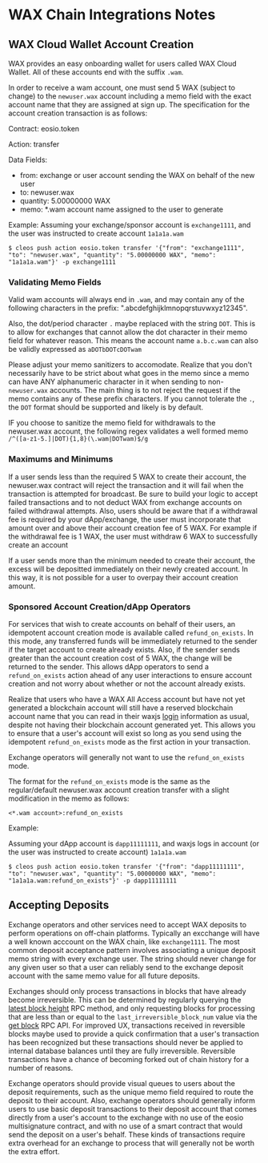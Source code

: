WAX Chain Integrations Notes
===========================

## WAX Cloud Wallet Account Creation

WAX provides an easy onboarding wallet for users called WAX Cloud Wallet. All of these accounts end with the suffix `.wam`.

In order to receive a wam account, one must send 5 WAX (subject to change) to the `newuser.wax` account including a memo field with the exact account name that they are assigned at sign up. The specification for the account creation transaction is as follows:

Contract: eosio.token

Action: transfer

Data Fields:
* from: exchange or user account sending the WAX on behalf of the new user
* to: newuser.wax
* quantity: 5.00000000 WAX
* memo: *.wam account name assigned to the user to generate

Example:
Assuming your exchange/sponsor account is `exchange1111`, and the user was instructed to create account `1a1a1a.wam`
```
$ cleos push action eosio.token transfer '{"from": "exchange1111", "to": "newuser.wax", "quantity": "5.00000000 WAX", "memo": "1a1a1a.wam"}' -p exchange1111
```

### Validating Memo Fields

Valid wam accounts will always end in `.wam`, and may contain any of the following characters in the prefix: ".abcdefghijklmnopqrstuvwxyz12345".

Also, the dot/period character `.` maybe replaced with the string `DOT`. This is to allow for exchanges that cannot allow the dot character in their memo field for whatever reason. This means the account name `a.b.c.wam` can also be validly expressed as `aDOTbDOTcDOTwam`

Please adjust your memo sanitizers to accomodate. Realize that you don't necessarily have to be strict about what goes in the memo since a memo can have ANY alphanumeric character in it when sending to non-`newuser.wax` accounts. The main thing is to not reject the request if the memo contains any of these prefix characters. If you cannot tolerate the `.`, the `DOT` format should be supported and likely is by default. 

IF you choose to sanitize the memo field for withdrawals to the newuser.wax account, the following regex validates a well formed memo `/^([a-z1-5.]|DOT){1,8}(\.wam|DOTwam)$/g`

### Maximums and Minimums

If a user sends less than the required 5 WAX to create their account, the newuser.wax contract will reject the transaction and it will fail when the transaction is attempted for broadcast. Be sure to build your logic to accept failed transactions and to not deduct WAX from exchange accounts on failed withdrawal attempts. Also, users should be aware that if a withdrawal fee is required by your dApp/exchange, the user must incorporate that amount over and above their account creation fee of 5 WAX. For example if the withdrawal fee is 1 WAX, the user must withdraw 6 WAX to successfully create an account

If a user sends more than the minimum needed to create their account, the excess will be depositted immediately on their newly created account. In this way, it is not possible for a user to overpay their account creation amount.

### Sponsored Account Creation/dApp Operators

For services that wish to create accounts on behalf of their users, an idempotent account creation mode is available called `refund_on_exists`. In this mode, any transferred funds will be immediately returned to the sender if the target account to create already exists. Also, if the sender sends greater than the account creation cost of 5 WAX, the change will be returned to the sender. This allows dApp operators to send a `refund_on_exists` action ahead of any user interactions to ensure account creation and not worry about whether or not the account already exists.

Realize that users who have a WAX All Access account but have not yet generated a blockchain account will still have a reserved blockchain account name that you can read in their waxjs [login](https://github.com/worldwide-asset-exchange/waxjs#2-login) information as usual, despite not having their blockchain account generated yet. This allows you to ensure that a user's account will exist so long as you send using the idempotent `refund_on_exists` mode as the first action in your transaction.

Exchange operators will generally not want to use the `refund_on_exists` mode.

The format for the `refund_on_exists` mode is the same as the regular/default newuser.wax account creation transfer with a slight modification in the memo as follows:

`<*.wam account>:refund_on_exists`

Example:

Assuming your dApp account is `dapp11111111`, and waxjs logs in account (or the user was instructed to create account) `1a1a1a.wam`
```
$ cleos push action eosio.token transfer '{"from": "dapp11111111", "to": "newuser.wax", "quantity": "5.00000000 WAX", "memo": "1a1a1a.wam:refund_on_exists"}' -p dapp11111111
```

## Accepting Deposits

Exchange operators and other services need to accept WAX deposits to perform operations on off-chain platforms. Typically an excchange will have a well known acccount on the WAX chain, like `exchange1111`. The most common deposit acceptance pattern involves associating a unique deposit memo string with every exchange user. The string should never change for any given user so that a user can reliably send to the exchange deposit account with the same memo value for all future deposits.

Exchanges should only process transactions in blocks that have already become irreversible. This can be determined by regularly querying the [latest block height](https://github.com/worldwide-asset-exchange/wax-node/blob/master/API.md#latest-block-height) RPC method, and only requesting blocks for processing that are less than or equal to the `last_irreversible_block_num` value via the [get block](https://github.com/worldwide-asset-exchange/wax-node/blob/master/API.md#get-a-block) RPC API. For improved UX, transactions received in reversible blocks maybe used to provide a quick confirmation that a user's transaction has been recognized but these transactions should never be applied to internal database balances until they are fully irreversible. Reversible transactions have a chance of becoming forked out of chain history for a number of reasons.

Exchange operators should provide visual queues to users about the deposit requirements, such as the unique memo field required to route the deposit to their account. Also, exchange operators should generally inform users to use basic deposit transactions to their deposit account that comes directly from a user's account to the exchange with no use of the eosio multisignature contract, and with no use of a smart contract that would send the deposit on a user's behalf. These kinds of transactions require extra overhead for an exchange to process that will generally not be worth the extra effort. 

